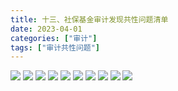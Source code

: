 ```yaml
---
title: 十三、社保基金审计发现共性问题清单
date: 2023-04-01
categories: ["审计"]
tags: ["审计共性问题"]
---
```

![](http://img.richfan.site/audit/审计发现共性问题清单/十三、社保基金审计发现共性问题清单/社保基金审计发现共性问题清单126.webp)
![](http://img.richfan.site/audit/审计发现共性问题清单/十三、社保基金审计发现共性问题清单/社保基金审计发现共性问题清单127.webp)
![](http://img.richfan.site/audit/审计发现共性问题清单/十三、社保基金审计发现共性问题清单/社保基金审计发现共性问题清单128.webp)
![](http://img.richfan.site/audit/审计发现共性问题清单/十三、社保基金审计发现共性问题清单/社保基金审计发现共性问题清单129.webp)
![](http://img.richfan.site/audit/审计发现共性问题清单/十三、社保基金审计发现共性问题清单/社保基金审计发现共性问题清单130.webp)
![](http://img.richfan.site/audit/审计发现共性问题清单/十三、社保基金审计发现共性问题清单/社保基金审计发现共性问题清单131.webp)
![](http://img.richfan.site/audit/审计发现共性问题清单/十三、社保基金审计发现共性问题清单/社保基金审计发现共性问题清单132.webp)
![](http://img.richfan.site/audit/审计发现共性问题清单/十三、社保基金审计发现共性问题清单/社保基金审计发现共性问题清单133.webp)
![](http://img.richfan.site/audit/审计发现共性问题清单/十三、社保基金审计发现共性问题清单/社保基金审计发现共性问题清单134.webp)
![](http://img.richfan.site/audit/审计发现共性问题清单/十三、社保基金审计发现共性问题清单/社保基金审计发现共性问题清单135.webp)
